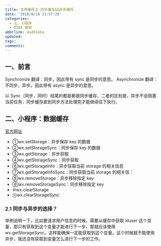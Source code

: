 ```yaml
---
title: 本地缓存之 同步缓存&&异步缓存
date: '2018/8/18 21:57:28'
categories:
  - 七、小程序
  - MINA 框架
abbrlink: 4a491eba
updated:
tags:
comments:
---
```


## 一、前言

Synchronize  翻译：同步。因此带有 sync 是同步的意思。
Asynchronize  翻译：不同步，异步。因此带有 async 是异步的意思。

以 Sync（同步，同时）结尾的都是都是同步缓存，二者的区别是，异步不会阻塞当前任务，同步缓存直到同步方法处理完才能继续往下执行。

## 二、小程序：数据缓存

[官方网址](https://developers.weixin.qq.com/miniprogram/dev/api/data.html#wxsetstorageobject)

- ①wx.setStorage：异步保存 key 的数据
- ②wx.setStorageSync：同步保存 key 的数据
- ③wx.getStorage：异步获取
- ④wx.getStorageSync：同步获取
- ⑥wx.getStorageInfo：异步获取当前 storage 的相关信息
- ⑦wx.getStorageInfoSync：同步获取当前 storage 的相关信：
- ⑧wx.removeStorage：异步移除指定 key
- ⑨wx.removeStorageSync：同步移除指定 key
- ⑩wx.clearStorage
- ⑪wx.clearStorageSync

### 2.1 同步与异步的选择？

举例说明一下，比如要请求用户信息的时候，需要从缓存中获取 iduser 这个变量，那只有获取到这个变量才能进行下一步。那就应该使用 wx.getStorageSync。这样能确保一定能获取到这个变量。这个时候就不能使用异步，我还没有获取到变量怎么进行下一步的工作。